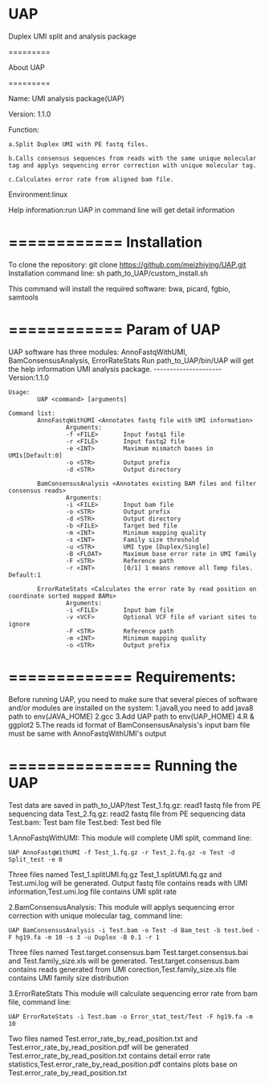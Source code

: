 # UAP
Duplex UMI split and analysis package

=========

About UAP

=========

Name: UMI analysis package(UAP)

Version: 1.1.0

Function:

	a.Split Duplex UMI with PE fastq files.

	b.Calls consensus sequences from reads with the same unique molecular tag and applys sequencing error correction with unique molecular tag.

	c.Calculates error rate from aligned bam file.

Environment:linux

Help information:run UAP in command line will get detail information

============
Installation
============
To clone the repository: git clone https://github.com/meizhiying/UAP.git
Installation command line:
	sh path_to_UAP/custom_install.sh

This command will install the required software: bwa, picard, fgbio, samtools

============
Param of UAP
============
UAP software has three modules: AnnoFastqWithUMI, BamConsensusAnalysis, ErrorRateStats
Run path_to_UAP/bin/UAP will get the help information
    UMI analysis package.
    ---------------------
    Version:1.1.0

    Usage:
            UAP <command> [arguments]

    Command list:
            AnnoFastqWithUMI <Annotates fastq file with UMI information>
                    Arguments:
                    -f <FILE>       Input fastq1 file
                    -r <FILE>       Input fastq2 file
                    -e <INT>        Maximum mismatch bases in UMIs[Default:0]
                    -o <STR>        Output prefix
                    -d <STR>        Output directory

            BamConsensusAnalysis <Annotates existing BAM files and filter consensus reads>
                    Arguments:
                    -i <FILE>       Input bam file
                    -o <STR>        Output prefix
                    -d <STR>        Output directory
                    -b <FILE>       Target bed file
                    -m <INT>        Minimum mapping quality
                    -s <INT>        Family size threshold
                    -u <STR>        UMI type [Duplex/Single]
                    -B <FLOAT>      Maximum base error rate in UMI family
                    -F <STR>        Reference path
                    -r <INT>        [0/1] 1 means remove all Temp files. Default:1

            ErrorRateStats <Calculates the error rate by read position on coordinate sorted mapped BAMs>
                    Arguments:
                    -i <FILE>       Input bam file
                    -v <VCF>        Optional VCF file of variant sites to ignore
                    -F <STR>        Reference path
                    -m <INT>        Minimum mapping quality
                    -o <STR>        Output prefix

=============
Requirements:
 =============
Before running UAP, you need to make sure that several pieces of software
and/or modules are installed on the system:
1.java8,you need to add java8 path to env(JAVA_HOME)
2.gcc
3.Add UAP path to env(UAP_HOME)
4.R & ggplot2
5.The reads id format of BamConsensusAnalysis's input bam file must be same with AnnoFastqWithUMI's output

===============
Running the UAP
===============
Test data are saved in path_to_UAP/test
Test_1.fq.gz: read1 fastq file from PE sequencing data
Test_2.fq.gz: read2 fastq file from PE sequencing data
Test.bam: Test bam file
Test.bed: Test bed file

1.AnnoFastqWithUMI:
This module will complete UMI split, command line:

	UAP AnnoFastqWithUMI -f Test_1.fq.gz -r Test_2.fq.gz -o Test -d Split_test -e 0

Three files named Test_1.splitUMI.fq.gz Test_1.splitUMI.fq.gz and Test.umi.log will be generated.
Output fastq file contains reads with UMI information,Test.umi.log file contains UMI split rate

2.BamConsensusAnalysis:
This module will applys sequencing error correction with unique molecular tag, command line:

	UAP BamConsensusAnalysis -i Test.bam -o Test -d Bam_test -b test.bed -F hg19.fa -m 10 -s 3 -u Duplex -B 0.1 -r 1

Three files named Test.target.consensus.bam Test.target.consensus.bai and Test.family_size.xls will be generated.
Test.target.consensus.bam contains reads generated from UMI corection,Test.family_size.xls file contains UMI family size distribution

3.ErrorRateStats
This module will calculate sequencing error rate from bam file, command line:

	UAP ErrorRateStats -i Test.bam -o Error_stat_test/Test -F hg19.fa -m 10

Two files named Test.error_rate_by_read_position.txt and Test.error_rate_by_read_position.pdf will be generated
Test.error_rate_by_read_position.txt contains detail error rate statistics,Test.error_rate_by_read_position.pdf contains plots base on Test.error_rate_by_read_position.txt
